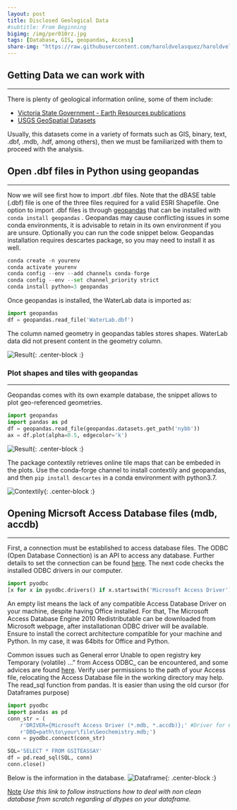 ```yaml
---
layout: post
title: Disclosed Geological Data
#subtitle: From Beginning
bigimg: /img/per010rz.jpg
tags: [Database, GIS, geopandas, Access]
share-img: "https://raw.githubusercontent.com/haroldvelasquez/haroldvelasquez.github.io/master/img/bigdataspace.jpg"
---
```


## Getting Data we can work with
______

There is plenty of geological information online, some of them include:

- [Victoria State Government - Earth Resources publications](http://earthresources.efirst.com.au/product.asp?pID=1016&cID=12)
- [USGS GeoSpatial Datasets](https://mrdata.usgs.gov/catalog/science.php?thcode=2&term=474)

Usually, this datasets come in a variety of formats such as GIS, binary, text, .dbf, .mdb, .hdf, among others), then we must be familiarized with them to proceed with the analysis.

## Open .dbf files in Python using geopandas
______

Now we will see first how to import .dbf files. Note that the dBASE table (.dbf) file is one of the three files required for a valid ESRI Shapefile. One option to import .dbf files is through [geopandas](https://geopandas.org/) that can be installed with `conda install geopandas` . Geopandas may cause conflicting issues in some conda environments, it is advisable to retain in its own environment if you are unsure. Optionally you can run the code snippet below. Geopandas installation requires descartes package, so you may need to install it as well. 

```python
conda create -n yourenv
conda activate yourenv
conda config --env --add channels conda-forge
conda config --env --set channel_priority strict
conda install python=3 geopandas
```

Once geopandas is installed, the WaterLab data is imported as:

```python
import geopandas
df = geopandas.read_file('WaterLab.dbf')
```

The column named geometry in geopandas tables stores shapes. WaterLab data did not present content in the geometry column.

![Result](https://raw.githubusercontent.com/haroldvelasquez/haroldvelasquez.github.io/master/img/Geopandas_table.PNG){: .center-block :}


### Plot shapes and tiles with geopandas
___

Geopandas comes with its own example database, the snippet allows to plot geo-referenced geometries.

```python
import geopandas
import pandas as pd
df = geopandas.read_file(geopandas.datasets.get_path('nybb'))
ax = df.plot(alpha=0.5, edgecolor='k')
```
![Result](https://raw.githubusercontent.com/haroldvelasquez/haroldvelasquez.github.io/master/img/gdp_plot.png){: .center-block :}


The package contextily retrieves online tile maps that can be embeded in the plots. Use the conda-forge channel to install contextily and geopandas, and then `pip install descartes` in a conda environment with python3.7. 

![Contextily](https://raw.githubusercontent.com/haroldvelasquez/haroldvelasquez.github.io/master/img/Contextily.PNG){: .center-block :}


## Opening Micrsoft Access Database files (mdb, accdb)
___

First, a connection must be established to access database files. The ODBC (Open Database Connection) is an API to access any database. Further details to set the connection can be found [here](https://github.com/mkleehammer/pyodbc/wiki/Connecting-to-Microsoft-Access). The next code checks the installed ODBC drivers in our computer.
```python
import pyodbc
[x for x in pyodbc.drivers() if x.startswith('Microsoft Access Driver')]
```

An empty list means the lack of any compatible Access Database Driver on your machine, despite having Office installed. For that, The Microsoft Access Database Engine 2010 Redistributable can be downloaded from Microsoft webpage, after installationan ODBC driver will be available. Ensure to install the correct architecture compatible for your machine and Python. In my case, it was 64bits for Office and Python. 

Common issues such as General error Unable to open registry key Temporary (volatile) …” from Access ODBC_ can be encountered, and some advices are found [here](https://stackoverflow.com/questions/26244425/general-error-unable-to-open-registry-key-temporary-volatile-from-access). Verify user permissions to the path of your Access file, relocating the Access Database file in the working directory may help. The read_sql function from pandas. It is easier than using the old cursor (for Dataframes purpose)

```python
import pyodbc
import pandas as pd
conn_str = (
    r'DRIVER={Microsoft Access Driver (*.mdb, *.accdb)};' #Driver for 64b mdb
    r'DBQ=path\to\your\file\Geochemistry.mdb;')
conn = pyodbc.connect(conn_str)

SQL='SELECT * FROM GSITEASSAY'
df = pd.read_sql(SQL, conn)
conn.close()
```

Below is the information in the database. 
![Dataframe](https://raw.githubusercontent.com/haroldvelasquez/haroldvelasquez.github.io/master/img/post002_dataframe.PNG){: .center-block :}


[Note](https://pbpython.com/pandas_dtypes.html) _Use this link to follow instructions how to deal with non clean database from scratch regarding al dtypes on your dataframe._

